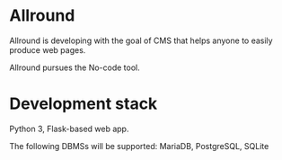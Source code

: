# Allround

Allround is developing with the goal of CMS that helps anyone to easily produce web pages.

Allround pursues the No-code tool.

# Development stack

Python 3, Flask-based web app.

The following DBMSs will be supported: MariaDB, PostgreSQL, SQLite
